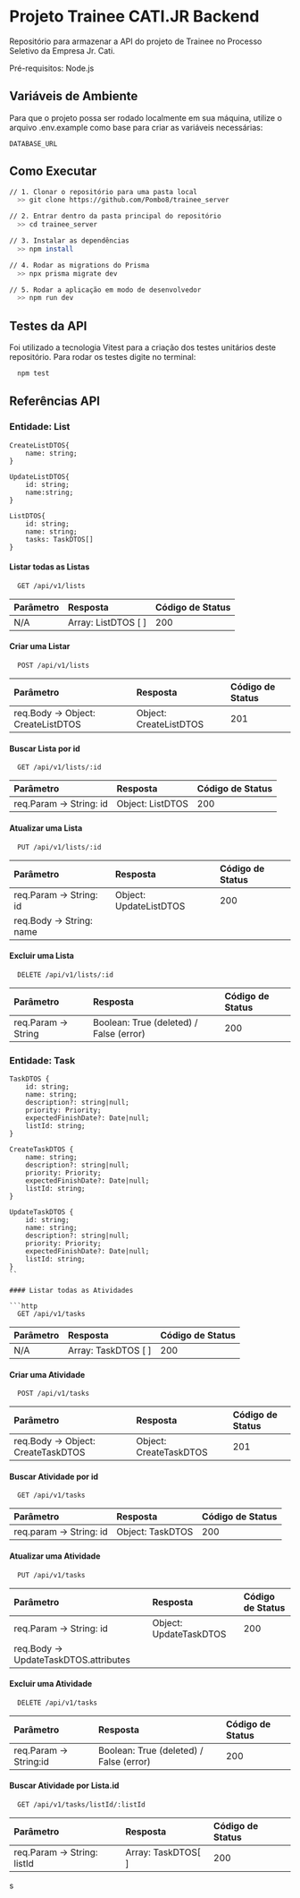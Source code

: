 
# Projeto Trainee CATI.JR Backend

Repositório para armazenar a API do projeto de Trainee no Processo Seletivo da Empresa Jr. Cati.

Pré-requisitos: Node.js

## Variáveis de Ambiente

Para que o projeto possa ser rodado localmente em sua máquina, utilize o arquivo .env.example como base para criar as variáveis necessárias:

`DATABASE_URL`



## Como Executar


```bash
// 1. Clonar o repositório para uma pasta local
  >> git clone https://github.com/Pombo8/trainee_server

// 2. Entrar dentro da pasta principal do repositório
  >> cd trainee_server

// 3. Instalar as dependências
  >> npm install

// 4. Rodar as migrations do Prisma
  >> npx prisma migrate dev

// 5. Rodar a aplicação em modo de desenvolvedor
  >> npm run dev
```

    
## Testes da API

Foi utilizado a tecnologia Vitest para a criação dos testes unitários deste repositório.
Para rodar os testes digite no terminal:

```bash
  npm test
```


## Referências API

### Entidade: List
```
CreateListDTOS{
    name: string;
}

UpdateListDTOS{
    id: string;
    name:string;
}

ListDTOS{
    id: string;
    name: string;
    tasks: TaskDTOS[]
}
```
#### Listar todas as Listas

```http
  GET /api/v1/lists
```

| Parâmetro | Resposta | Código de Status |
|:-------- | :---------| :-------- |
| N/A | Array: ListDTOS [ ]  | 200 |

#### Criar uma Listar

```http
  POST /api/v1/lists
```

| Parâmetro | Resposta | Código de Status|
|:-------- | :---------| :- |
| req.Body -> Object: CreateListDTOS | Object: CreateListDTOS  | 201 |

#### Buscar Lista por id

```http
  GET /api/v1/lists/:id
```

| Parâmetro | Resposta | Código de Status |
|:-------- | :---------| :- |
| req.Param -> String: id |Object: ListDTOS| 200 |

#### Atualizar uma Lista

```http
  PUT /api/v1/lists/:id
```

| Parâmetro | Resposta | Código de Status |
|:-------- | :---------| :-- |
| req.Param -> String: id | Object: UpdateListDTOS   | 200 |
| req.Body -> String: name| 

#### Excluir uma Lista

```http
  DELETE /api/v1/lists/:id
```

| Parâmetro | Resposta | Código de Status|
|:-------- | :---------| :-- |
| req.Param -> String | Boolean: True (deleted) / False (error) |200 |


### Entidade: Task

```
TaskDTOS {
    id: string;
    name: string;
    description?: string|null; 
    priority: Priority;
    expectedFinishDate?: Date|null;
    listId: string;
}

CreateTaskDTOS {
    name: string;
    description?: string|null;
    priority: Priority;
    expectedFinishDate?: Date|null;
    listId: string;
}

UpdateTaskDTOS {
    id: string;
    name: string;
    description?: string|null;
    priority: Priority;
    expectedFinishDate?: Date|null;
    listId: string;
}
``

#### Listar todas as Atividades

```http
  GET /api/v1/tasks
```

| Parâmetro | Resposta | Código de Status |
|:-------- | :---------| :-- |
| N/A | Array: TaskDTOS [ ]  | 200 |

#### Criar uma Atividade

```http
  POST /api/v1/tasks
```

| Parâmetro | Resposta | Código de Status |
|:-------- | :---------| :-|
| req.Body -> Object: CreateTaskDTOS     | Object: CreateTaskDTOS  | 201|


#### Buscar Atividade por id

```http
  GET /api/v1/tasks
```

| Parâmetro | Resposta | Código de Status |
|:-------- | :---------| :-|
| req.param -> String: id | Object: TaskDTOS | 200|


#### Atualizar uma Atividade

```http
  PUT /api/v1/tasks
```

| Parâmetro | Resposta | Código de Status |
|:-------- | :---------| :-- |
| req.Param -> String: id | Object: UpdateTaskDTOS  | 200 |
| req.Body -> UpdateTaskDTOS.attributes| 


#### Excluir uma Atividade

```http
  DELETE /api/v1/tasks
```

| Parâmetro | Resposta | Código de Status |
|:-------- | :---------| :-|
| req.Param -> String:id| Boolean: True (deleted) / False (error)  | 200|


#### Buscar Atividade por Lista.id

```http
  GET /api/v1/tasks/listId/:listId
```

| Parâmetro | Resposta | Código de Status |
|:-------- | :---------| :-|
|req.Param -> String: listId| Array: TaskDTOS[ ]  | 200|









s